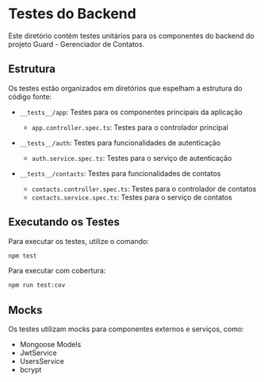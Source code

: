 # Testes do Backend

Este diretório contém testes unitários para os componentes do backend do projeto Guard - Gerenciador de Contatos.

## Estrutura

Os testes estão organizados em diretórios que espelham a estrutura do código fonte:

- `__tests__/app`: Testes para os componentes principais da aplicação
  - `app.controller.spec.ts`: Testes para o controlador principal

- `__tests__/auth`: Testes para funcionalidades de autenticação
  - `auth.service.spec.ts`: Testes para o serviço de autenticação

- `__tests__/contacts`: Testes para funcionalidades de contatos
  - `contacts.controller.spec.ts`: Testes para o controlador de contatos
  - `contacts.service.spec.ts`: Testes para o serviço de contatos

## Executando os Testes

Para executar os testes, utilize o comando:

```bash
npm test
```

Para executar com cobertura:

```bash
npm run test:cov
```

## Mocks

Os testes utilizam mocks para componentes externos e serviços, como:

- Mongoose Models
- JwtService
- UsersService
- bcrypt
